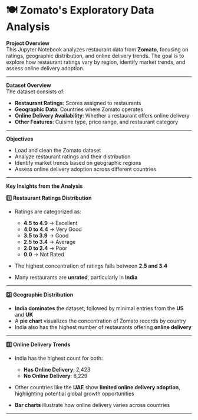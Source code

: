 # 🍽️ Zomato's Exploratory Data Analysis

**Project Overview**  
This Jupyter Notebook analyzes restaurant data from **Zomato**, focusing on ratings, geographic distribution, and online delivery trends. The goal is to explore how restaurant ratings vary by region, identify market trends, and assess online delivery adoption.

---

**Dataset Overview**  
The dataset consists of:

- **Restaurant Ratings**: Scores assigned to restaurants  
- **Geographic Data**: Countries where Zomato operates  
- **Online Delivery Availability**: Whether a restaurant offers online delivery  
- **Other Features**: Cuisine type, price range, and restaurant category  

---

**Objectives**  

- Load and clean the Zomato dataset  
- Analyze restaurant ratings and their distribution  
- Identify market trends based on geographic regions  
- Assess online delivery adoption across different countries  

---

**Key Insights from the Analysis**  

**1️⃣ Restaurant Ratings Distribution**  

- Ratings are categorized as:  
  - **4.5 to 4.9** → Excellent  
  - **4.0 to 4.4** → Very Good  
  - **3.5 to 3.9** → Good  
  - **2.5 to 3.4** → Average  
  - **2.0 to 2.4** → Poor  
  - **0.0** → Not Rated  

- The highest concentration of ratings falls between **2.5 and 3.4**  
- Many restaurants are **unrated**, particularly in **India**

---

**2️⃣ Geographic Distribution**  

- **India dominates** the dataset, followed by minimal entries from the **US** and **UK**  
- A **pie chart** visualizes the concentration of Zomato records by country  
- India also has the highest number of restaurants offering **online delivery**

---

**3️⃣ Online Delivery Trends**  

- India has the highest count for both:  
  - **Has Online Delivery**: 2,423  
  - **No Online Delivery**: 6,229  

- Other countries like the **UAE** show **limited online delivery adoption**, highlighting potential global growth opportunities  
- **Bar charts** illustrate how online delivery varies across countries

---

